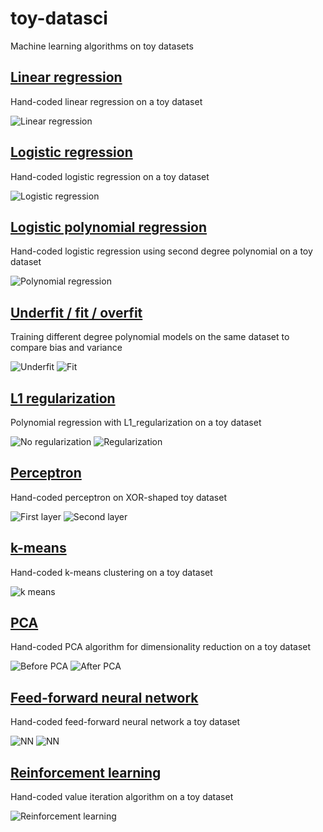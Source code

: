 # toy-datasci
Machine learning algorithms on toy datasets

## [Linear regression](linear_regression.ipynb)

Hand-coded linear regression on a toy dataset

![Linear regression](/img/linear_regression.png)

## [Logistic regression](logistic_regression.ipynb)

Hand-coded logistic regression on a toy dataset

![Logistic regression](/img/logistic_regression.png)

## [Logistic polynomial regression](logistic_polynomial.ipynb)

Hand-coded logistic regression using second degree polynomial on a toy dataset

![Polynomial regression](/img/polynomial_regression.png)

## [Underfit / fit / overfit](underfitting_overfitting.ipynb)

Training different degree polynomial models on the same dataset to compare bias and variance

![Underfit](/img/underfitting.png)
![Fit](/img/fitting.png)

## [L1 regularization](l1_regularization.ipynb)

Polynomial regression with L1_regularization on a toy dataset

![No regularization](/img/no_regularization.png)
![Regularization](/img/regularization.png)

## [Perceptron](perceptron.ipynb)

Hand-coded perceptron on XOR-shaped toy dataset

![First layer](/img/perceptron_first_layer.png)
![Second layer](/img/perceptron_second_layer.png)

## [k-means](k_means.ipynb)

Hand-coded k-means clustering on a toy dataset

![k means](/img/k_means.png)

## [PCA](pca.ipynb)

Hand-coded PCA algorithm for dimensionality reduction on a toy dataset

![Before PCA](/img/pca_before.png)
![After PCA](/img/pca_after.png)

## [Feed-forward neural network](feed_forward_neural_network.ipynb)

Hand-coded feed-forward neural network a toy dataset

![NN](/img/nn_data.png)
![NN](/img/nn.png)

## [Reinforcement learning](reinforcement_learning.ipynb)

Hand-coded value iteration algorithm on a toy dataset

![Reinforcement learning](/img/reinforcement_learning.png)
